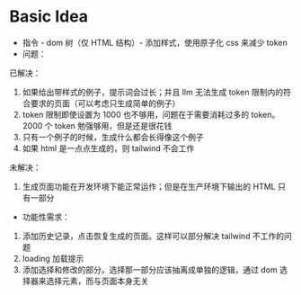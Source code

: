 # Basic Idea

- 指令 - dom 树（仅 HTML 结构）- 添加样式，使用原子化 css 来减少 token
- 问题：

已解决：

1. 如果给出带样式的例子，提示词会过长；并且 llm 无法生成 token 限制内的符合要求的页面（可以考虑只生成简单的例子）
2. token 限制即使设置为 1000 也不够用，问题在于需要消耗过多的 token。2000 个 token 勉强够用，但是还是很花钱
3. 只有一个例子的时候，生成什么都会长得像这个例子
4. 如果 html 是一点点生成的，则 tailwind 不会工作

未解决：

1. 生成页面功能在开发环境下能正常运作；但是在生产环境下输出的 HTML 只有一部分

- 功能性需求：

1. 添加历史记录，点击恢复生成的页面。这样可以部分解决 tailwind 不工作的问题
2. loading 加载提示
3. 添加选择和修改的部分。选择那一部分应该抽离成单独的逻辑，通过 dom 选择器来选择元素，而与页面本身无关

